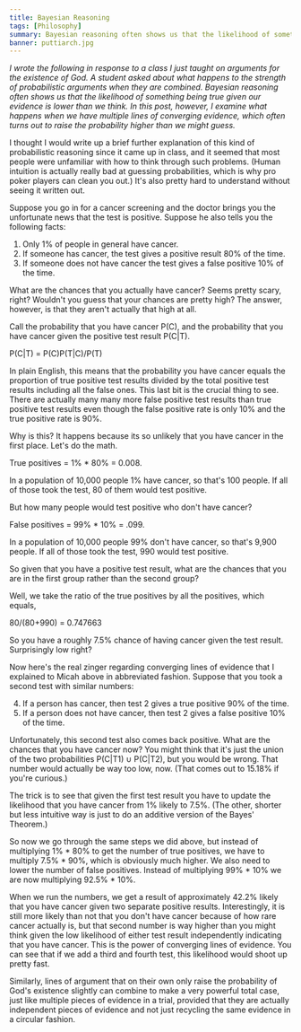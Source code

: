 ```yaml
---
title: Bayesian Reasoning
tags: [Philosophy]
summary: Bayesian reasoning often shows us that the likelihood of something being true given our evidence is lower than we think.  In this post, however, I examine what happens when we have multiple lines of converging evidence, which often turns out to raise the probability higher than we might guess.
banner: puttiarch.jpg
---
```


*I wrote the following in response to a class I just taught on arguments for the existence of God.  A student asked about what happens to the strength of probabilistic arguments when they are combined. Bayesian reasoning often shows us that the likelihood of something being true given our evidence is lower than we think.  In this post, however, I examine what happens when we have multiple lines of converging evidence, which often turns out to raise the probability higher than we might guess.*

I thought I would write up a brief further explanation of this kind of probabilistic reasoning since it came up in class, and it seemed that most people were unfamiliar with how to think through such problems. (Human intuition is actually really bad at guessing probabilities, which is why pro poker players can clean you out.) It's also pretty hard to understand without seeing it written out.

Suppose you go in for a cancer screening and the doctor brings you the unfortunate news that the test is positive. Suppose he also tells you the following facts:

1. Only 1% of people in general have cancer.
2. If someone has cancer, the test gives a positive result 80% of the time.
3. If someone does not have cancer the test gives a false positive 10% of the time.

What are the chances that you actually have cancer? Seems pretty scary, right? Wouldn't you guess that your chances are pretty high? The answer, however, is that they aren't actually that high at all.<!--more-->

Call the probability that you have cancer P(C), and the probability that you have cancer given the positive test result P(C|T).

P(C|T) = P(C)P(T|C)/P(T)

In plain English, this means that the probability you have cancer equals the proportion of true positive test results divided by the total positive test results including all the false ones.  This last bit is the crucial thing to see.  There are actually many many more false positive test results than true positive test results even though the false positive rate is only 10% and the true positive rate is 90%.

Why is this?  It happens because its so unlikely that you have cancer in the first place. Let's do the math.

True positives = 1% * 80% = 0.008.

In a population of 10,000 people 1% have cancer, so that's 100 people.  If all of those took the test, 80 of them would test positive.

But how many people would test positive who don't have cancer?

False positives = 99% * 10% = .099.

In a population of 10,000 people 99% don't have cancer, so that's 9,900 people.  If all of those took the test, 990 would test positive.

So given that you have a positive test result, what are the chances that you are in the first group rather than the second group?

Well, we take the ratio of the true positives by all the positives, which equals,

80/(80+990) = 0.747663

So you have a roughly 7.5% chance of having cancer given the test result.  Surprisingly low right?

Now here's the real zinger regarding converging lines of evidence that I explained to Micah above in abbreviated fashion.  Suppose that you took a second test with similar numbers:

4. If a person has cancer, then test 2 gives a true positive 90% of the time.
5. If a person does not have cancer, then test 2 gives a false positive 10% of the time.

Unfortunately, this second test also comes back positive.  What are the chances that you have cancer now?  You might think that it's just the union of the two probabilities P(C|T1) ∪ P(C|T2), but you would be wrong.  That number would actually be way too low, now.  (That comes out to 15.18% if you're curious.)

The trick is to see that given the first test result you have to update the likelihood that you have cancer from 1% likely to 7.5%.  (The other, shorter but less intuitive way is just to do an additive version of the Bayes' Theorem.)

So now we go through the same steps we did above, but instead of multiplying 1% * 80% to get the number of true positives, we have to multiply 7.5% * 90%, which is obviously much higher.  We also need to lower the number of false positives.  Instead of multiplying 99% * 10% we are now multiplying 92.5% * 10%.

When we run the numbers, we get a result of approximately 42.2% likely that you have cancer given two separate positive results.  Interestingly, it is still more likely than not that you don't have cancer because of how rare cancer actually is, but that second number is way higher than you might think given the low likelihood of either test result independently indicating that you have cancer.  This is the power of converging lines of evidence.  You can see that if we add a third and fourth test, this likelihood would shoot up pretty fast.

Similarly, lines of argument that on their own only raise the probability of God's existence slightly can combine to make a very powerful total case, just like multiple pieces of evidence in a trial, provided that they are actually independent pieces of evidence and not just recycling the same evidence in a circular fashion.
